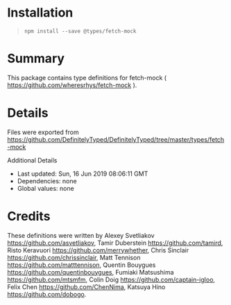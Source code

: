# Installation
> `npm install --save @types/fetch-mock`

# Summary
This package contains type definitions for fetch-mock ( https://github.com/wheresrhys/fetch-mock ).

# Details
Files were exported from https://github.com/DefinitelyTyped/DefinitelyTyped/tree/master/types/fetch-mock

Additional Details
 * Last updated: Sun, 16 Jun 2019 08:06:11 GMT
 * Dependencies: none
 * Global values: none

# Credits
These definitions were written by Alexey Svetliakov <https://github.com/asvetliakov>, Tamir Duberstein <https://github.com/tamird>, Risto Keravuori <https://github.com/merrywhether>, Chris Sinclair <https://github.com/chrissinclair>, Matt Tennison <https://github.com/matttennison>, Quentin Bouygues <https://github.com/quentinbouygues>, Fumiaki Matsushima <https://github.com/mtsmfm>, Colin Doig <https://github.com/captain-igloo>, Felix Chen <https://github.com/ChenNima>, Katsuya Hino <https://github.com/dobogo>.
